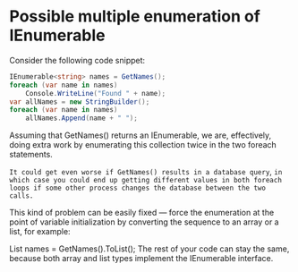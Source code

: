 # Possible multiple enumeration of IEnumerable
Consider the following code snippet:
```c#
IEnumerable<string> names = GetNames();
foreach (var name in names)
    Console.WriteLine("Found " + name);
var allNames = new StringBuilder();
foreach (var name in names)
    allNames.Append(name + " ");
```
Assuming that GetNames() returns an IEnumerable<string>, we are, effectively, doing extra work by enumerating this collection twice in the two foreach statements.

`It could get even worse if GetNames() results in a database query`, `in which case you could end up getting different values in both foreach loops if some other process changes the database between the two calls.`

This kind of problem can be easily fixed — force the enumeration at the point of variable initialization by converting the sequence to an array or a list, for example:

List<string> names = GetNames().ToList();
The rest of your code can stay the same, because both array and list types implement the IEnumerable interface.